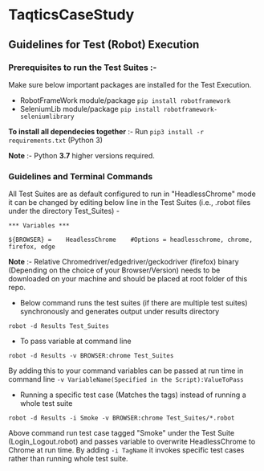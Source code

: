 # TaqticsCaseStudy
## Guidelines for Test (Robot) Execution
### Prerequisites to run the Test Suites :-

Make sure below important packages are installed for the Test Execution.

* RobotFrameWork module/package `pip install robotframework`
* SeleniumLib module/package `pip install robotframework-seleniumlibrary`

**To install all dependecies together** :- Run `pip3 install -r requirements.txt` (Python 3)

**Note** :- Python **3.7** higher versions required.

### Guidelines and Terminal Commands

All Test Suites are as default configured to run in "HeadlessChrome" mode it can be changed by editing below line in the Test Suites (i.e., .robot files under the directory Test_Suites) -

`*** Variables ***`

`${BROWSER} =    HeadlessChrome    #Options = headlesschrome, chrome, firefox, edge` 

**Note** :- Relative Chromedriver/edgedriver/geckodriver (firefox) binary (Depending on the choice of your Browser/Version) needs to be downloaded on your machine and should be placed at root folder of this repo.


* Below command runs the test suites (if there are multiple test suites) synchronously and generates output under results directory

`robot -d Results Test_Suites`

* To pass variable at command line

`robot -d Results -v BROWSER:chrome Test_Suites`

By adding this to your command variables can be passed at run time in command line `-v VariableName(Specified in the Script):ValueToPass`

* Running a specific test case (Matches the tags) instead of running a whole test suite

`robot -d Results -i Smoke -v BROWSER:chrome Test_Suites/*.robot`

Above command run test case tagged "Smoke" under the Test Suite (Login_Logout.robot) and passes variable to overwrite HeadlessChrome to Chrome at run time.
By adding `-i TagName` it invokes specific test cases rather than running whole test suite.